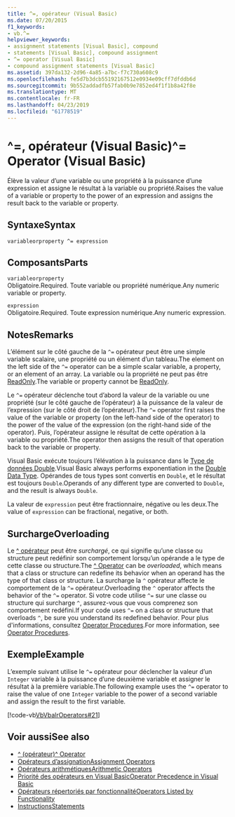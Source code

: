 ```yaml
---
title: ^=, opérateur (Visual Basic)
ms.date: 07/20/2015
f1_keywords:
- vb.^=
helpviewer_keywords:
- assignment statements [Visual Basic], compound
- statements [Visual Basic], compound assignment
- ^= operator [Visual Basic]
- compound assignment statements [Visual Basic]
ms.assetid: 397da132-2d96-4a85-a7bc-f7c730a608c9
ms.openlocfilehash: fe5d7b3dcb55192167512e0934e09cff7dfddb6d
ms.sourcegitcommit: 9b552addadfb57fab0b9e7852ed4f1f1b8a42f8e
ms.translationtype: MT
ms.contentlocale: fr-FR
ms.lasthandoff: 04/23/2019
ms.locfileid: "61778519"
---
```

# <a name="-operator-visual-basic"></a><span data-ttu-id="505e9-102">^=, opérateur (Visual Basic)</span><span class="sxs-lookup"><span data-stu-id="505e9-102">^= Operator (Visual Basic)</span></span>
<span data-ttu-id="505e9-103">Élève la valeur d’une variable ou une propriété à la puissance d’une expression et assigne le résultat à la variable ou propriété.</span><span class="sxs-lookup"><span data-stu-id="505e9-103">Raises the value of a variable or property to the power of an expression and assigns the result back to the variable or property.</span></span>  
  
## <a name="syntax"></a><span data-ttu-id="505e9-104">Syntaxe</span><span class="sxs-lookup"><span data-stu-id="505e9-104">Syntax</span></span>  
  
```  
variableorproperty ^= expression  
```  
  
## <a name="parts"></a><span data-ttu-id="505e9-105">Composants</span><span class="sxs-lookup"><span data-stu-id="505e9-105">Parts</span></span>  
 `variableorproperty`  
 <span data-ttu-id="505e9-106">Obligatoire.</span><span class="sxs-lookup"><span data-stu-id="505e9-106">Required.</span></span> <span data-ttu-id="505e9-107">Toute variable ou propriété numérique.</span><span class="sxs-lookup"><span data-stu-id="505e9-107">Any numeric variable or property.</span></span>  
  
 `expression`  
 <span data-ttu-id="505e9-108">Obligatoire.</span><span class="sxs-lookup"><span data-stu-id="505e9-108">Required.</span></span> <span data-ttu-id="505e9-109">Toute expression numérique.</span><span class="sxs-lookup"><span data-stu-id="505e9-109">Any numeric expression.</span></span>  
  
## <a name="remarks"></a><span data-ttu-id="505e9-110">Notes</span><span class="sxs-lookup"><span data-stu-id="505e9-110">Remarks</span></span>  
 <span data-ttu-id="505e9-111">L’élément sur le côté gauche de la `^=` opérateur peut être une simple variable scalaire, une propriété ou un élément d’un tableau.</span><span class="sxs-lookup"><span data-stu-id="505e9-111">The element on the left side of the `^=` operator can be a simple scalar variable, a property, or an element of an array.</span></span> <span data-ttu-id="505e9-112">La variable ou la propriété ne peut pas être [ReadOnly](../../../visual-basic/language-reference/modifiers/readonly.md).</span><span class="sxs-lookup"><span data-stu-id="505e9-112">The variable or property cannot be [ReadOnly](../../../visual-basic/language-reference/modifiers/readonly.md).</span></span>  
  
 <span data-ttu-id="505e9-113">Le `^=` opérateur déclenche tout d’abord la valeur de la variable ou une propriété (sur le côté gauche de l’opérateur) à la puissance de la valeur de l’expression (sur le côté droit de l’opérateur).</span><span class="sxs-lookup"><span data-stu-id="505e9-113">The `^=` operator first raises the value of the variable or property (on the left-hand side of the operator) to the power of the value of the expression (on the right-hand side of the operator).</span></span> <span data-ttu-id="505e9-114">Puis, l’opérateur assigne le résultat de cette opération à la variable ou propriété.</span><span class="sxs-lookup"><span data-stu-id="505e9-114">The operator then assigns the result of that operation back to the variable or property.</span></span>  
  
 <span data-ttu-id="505e9-115">Visual Basic exécute toujours l’élévation à la puissance dans le [Type de données Double](../../../visual-basic/language-reference/data-types/double-data-type.md).</span><span class="sxs-lookup"><span data-stu-id="505e9-115">Visual Basic always performs exponentiation in the [Double Data Type](../../../visual-basic/language-reference/data-types/double-data-type.md).</span></span> <span data-ttu-id="505e9-116">Opérandes de tous types sont convertis en `Double`, et le résultat est toujours `Double`.</span><span class="sxs-lookup"><span data-stu-id="505e9-116">Operands of any different type are converted to `Double`, and the result is always `Double`.</span></span>  
  
 <span data-ttu-id="505e9-117">La valeur de `expression` peut être fractionnaire, négative ou les deux.</span><span class="sxs-lookup"><span data-stu-id="505e9-117">The value of `expression` can be fractional, negative, or both.</span></span>  
  
## <a name="overloading"></a><span data-ttu-id="505e9-118">Surcharge</span><span class="sxs-lookup"><span data-stu-id="505e9-118">Overloading</span></span>  
 <span data-ttu-id="505e9-119">Le [^ opérateur](../../../visual-basic/language-reference/operators/exponentiation-operator.md) peut être *surchargé*, ce qui signifie qu’une classe ou structure peut redéfinir son comportement lorsqu’un opérande a le type de cette classe ou structure.</span><span class="sxs-lookup"><span data-stu-id="505e9-119">The [^ Operator](../../../visual-basic/language-reference/operators/exponentiation-operator.md) can be *overloaded*, which means that a class or structure can redefine its behavior when an operand has the type of that class or structure.</span></span> <span data-ttu-id="505e9-120">La surcharge la `^` opérateur affecte le comportement de la `^=` opérateur.</span><span class="sxs-lookup"><span data-stu-id="505e9-120">Overloading the `^` operator affects the behavior of the `^=` operator.</span></span> <span data-ttu-id="505e9-121">Si votre code utilise `^=` sur une classe ou structure qui surcharge `^`, assurez-vous que vous comprenez son comportement redéfini.</span><span class="sxs-lookup"><span data-stu-id="505e9-121">If your code uses `^=` on a class or structure that overloads `^`, be sure you understand its redefined behavior.</span></span> <span data-ttu-id="505e9-122">Pour plus d'informations, consultez [Operator Procedures](../../../visual-basic/programming-guide/language-features/procedures/operator-procedures.md).</span><span class="sxs-lookup"><span data-stu-id="505e9-122">For more information, see [Operator Procedures](../../../visual-basic/programming-guide/language-features/procedures/operator-procedures.md).</span></span>  
  
## <a name="example"></a><span data-ttu-id="505e9-123">Exemple</span><span class="sxs-lookup"><span data-stu-id="505e9-123">Example</span></span>  
 <span data-ttu-id="505e9-124">L’exemple suivant utilise le `^=` opérateur pour déclencher la valeur d’un `Integer` variable à la puissance d’une deuxième variable et assigner le résultat à la première variable.</span><span class="sxs-lookup"><span data-stu-id="505e9-124">The following example uses the `^=` operator to raise the value of one `Integer` variable to the power of a second variable and assign the result to the first variable.</span></span>  
  
 [!code-vb[VbVbalrOperators#21](~/samples/snippets/visualbasic/VS_Snippets_VBCSharp/VbVbalrOperators/VB/Class1.vb#21)]  
  
## <a name="see-also"></a><span data-ttu-id="505e9-125">Voir aussi</span><span class="sxs-lookup"><span data-stu-id="505e9-125">See also</span></span>

- [<span data-ttu-id="505e9-126">^ (opérateur)</span><span class="sxs-lookup"><span data-stu-id="505e9-126">^ Operator</span></span>](../../../visual-basic/language-reference/operators/exponentiation-operator.md)
- [<span data-ttu-id="505e9-127">Opérateurs d’assignation</span><span class="sxs-lookup"><span data-stu-id="505e9-127">Assignment Operators</span></span>](../../../visual-basic/language-reference/operators/assignment-operators.md)
- [<span data-ttu-id="505e9-128">Opérateurs arithmétiques</span><span class="sxs-lookup"><span data-stu-id="505e9-128">Arithmetic Operators</span></span>](../../../visual-basic/language-reference/operators/arithmetic-operators.md)
- [<span data-ttu-id="505e9-129">Priorité des opérateurs en Visual Basic</span><span class="sxs-lookup"><span data-stu-id="505e9-129">Operator Precedence in Visual Basic</span></span>](../../../visual-basic/language-reference/operators/operator-precedence.md)
- [<span data-ttu-id="505e9-130">Opérateurs répertoriés par fonctionnalité</span><span class="sxs-lookup"><span data-stu-id="505e9-130">Operators Listed by Functionality</span></span>](../../../visual-basic/language-reference/operators/operators-listed-by-functionality.md)
- [<span data-ttu-id="505e9-131">Instructions</span><span class="sxs-lookup"><span data-stu-id="505e9-131">Statements</span></span>](../../../visual-basic/programming-guide/language-features/statements.md)
